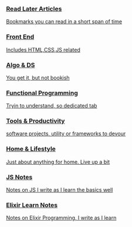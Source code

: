 <!-- Topics

[Bookmarks](/Links.md)

[JavascriptNotes](/JavascriptNotes.md)

[Learning Elixir](/LearningElixirNotes.md)

[mypage](/Mypage.md) -->

<div class="mywrapper">
    <a href="/Links.html">
        <div class="one">
            <h3>Read Later Articles</h3>
            <p>Bookmarks you can read in a short span of time </p>
        </div>
    </a>
    <a href="/Links.html">
        <div class="two">
            <h3>Front End</h3>
            <p>Includes HTML,CSS,JS related </p>
        </div>
    </a>
    <a href="/Links.html">
        <div class="three">
            <h3>Algo & DS</h3>
            <p>You get it, but not bookish </p>
        </div>
    </a>
    <a href="/Links.html">
        <div class="four">
            <h3>Functional Programming</h3>
            <p>Tryin to understand, so dedicated tab</p>
        </div>
    </a>
    <a href="/Links.html">
        <div class="five">
            <h3>Tools & Productivity</h3>
            <p>software projects, utility  or frameworks to devour</p>
        </div>
    </a>
    <a href="/Links.html">
        <div class="six">
            <h3>Home & Lifestyle</h3>
            <p>Just about anything for home. Live up a bit</p>
        </div>
    </a>
    <a href="/JavascriptNotes.html">
        <div class="jstut">
            <h3>JS Notes</h3>
            <p>Notes on JS I write as I learn the basics well</p>
        </div>
    </a>
    <a href="/LearningElixirNotes.html">
        <div class="elixirtut">
            <h3>Elixir Learn Notes</h3>
            <p>Notes on Elixir Programming, I write as I learn</p>
        </div>
    </a>
</div>


